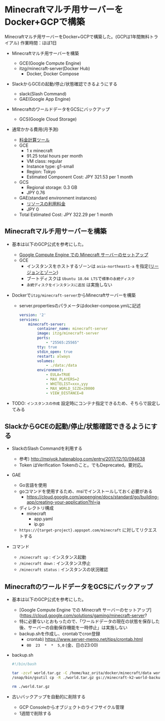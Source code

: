 # Minecraftマルチ用サーバーをDocker+GCPで構築

Minecraftマルチ用サーバーをDocker+GCPで構築した。(GCPは1年間無料トライアル)
作業時間：ほぼ1日

* Minecraftマルチ用サーバーを構築
  * GCE(Google Compute Engine)
  * itzg/minecraft-server(Docker Hub)
    * Docker, Docker Compose

* SlackからGCEの起動/停止/状態確認できるようにする
  * slack(Slash Command)
  * GAE(Google App Engine)

* MinecraftのワールドデータをGCSにバックアップ
  * GCS(Google Cloud Storage)

* 通常かかる費用(月予測)
  * [料金計算ツール](https://cloud.google.com/products/calculator/?hl=ja)
  * GCE
    * 1 x minecraft
    * 91.25 total hours per month
    * VM class: regular
    * Instance type: g1-small
    * Region: Tokyo
    * Estimated Component Cost: JPY 321.53 per 1 month
  * GCS
    * Regional storage: 0.3 GB
    * JPY 0.76
  * GAE(standard environment instances)
    * [リソースの利用料金](https://cloud.google.com/appengine/pricing?hl=ja)
    * JPY 0
  * Total Estimated Cost: JPY 322.29 per 1 month 

## Minecraftマルチ用サーバーを構築

* 基本は以下のGCP公式を参考にした。
  * [Google Compute Engine での Minecraft サーバーのセットアップ](https://cloud.google.com/solutions/gaming/minecraft-server?hl=ja#header_1)
  * GCE
    * インスタンスをホストするゾーンは `asia-northeast1-a` を指定([リージョンとゾーン](https://cloud.google.com/compute/docs/regions-zones/?hl=ja#available))
    * ブートディスクは `Ubuntu 18.04 LTS`で`標準の永続ディスク`
    * `永続ディスクをインスタンスに追加` は実施しない

* Dockerで`itzg/minecraft-server`からMinecraftサーバーを構築
  * server.propertiesのパラメータはdocker-compose.ymlに記述
    ```yaml
    version: '2'
    services:
        minecraft-server:
            container_name: minecraft-server
            image: itzg/minecraft-server
            ports:
                - "25565:25565"
            tty: true
            stdin_open: true
            restart: always
            volumes:
                - ./data:/data
            environment:
                - EULA=TRUE
                - MAX_PLAYERS=2
                - WHITELIST=xxx,yyy
                - MAX_WORLD_SIZE=20000
                - VIEW_DISTANCE=8
    ```

* TODO: `インスタンスの作成` 設定時にコンテナ指定できるため、そちらで設定してみる

## SlackからGCEの起動/停止/状態確認できるようにする

* SlackのSlash Commandを利用する
  * 参考) http://mpiyok.hatenablog.com/entry/2017/12/10/094638
  * Token はVerification Tokenのこと。でもDeprecated。要対応。

* GAE
  * Go言語を使用
  * goコマンドを使用するため、msiでインストールしておく必要がある
    * https://cloud.google.com/appengine/docs/standard/go/building-app/creating-your-application?hl=ja
  * ディレクトリ構成
    + minecraft
      - app.yaml
      - ip.go
  * `https://{target-project}.appspot.com/minecraft` に対してリクエストする

* コマンド
  * `/minecraft up` : インスタンス起動
  * `/minecraft down` : インスタンス停止
  * `/minecraft status` : インスタンスの状況確認

## MinecraftのワールドデータをGCSにバックアップ

* 基本は以下のGCP公式を参考にした。
  * [Google Compute Engine での Minecraft サーバーのセットアップ](https://cloud.google.com/solutions/gaming/minecraft-server?
  * 特に必要ないとおもったので、「ワールドデータの現在の状態を保存した後、サーバーの自動保存機能を一時停止」は実施しない
  * backup.shを作成し、crontabでcron登録
    * crontab) https://www.server-memo.net/tips/crontab.html
    * `00  23  *  *  5,0` (金、日の23:00)

* backup.sh
    ```sh
    #!/bin/bash

    tar -zcvf world.tar.gz -C /home/kaz_orita/docker/minecraft/data world
    /snap/bin/gsutil cp -R ./world.tar.gz gs://minecraft-k2-world-backup/$(date "+%Y%m%d-%H%M%S")-world.tar.gz

    rm ./world.tar.gz
    ```

* 古いバックアップを自動的に削除する
  * GCP Consoleからオブジェクトのライフサイクル管理
  * 1週間で削除する